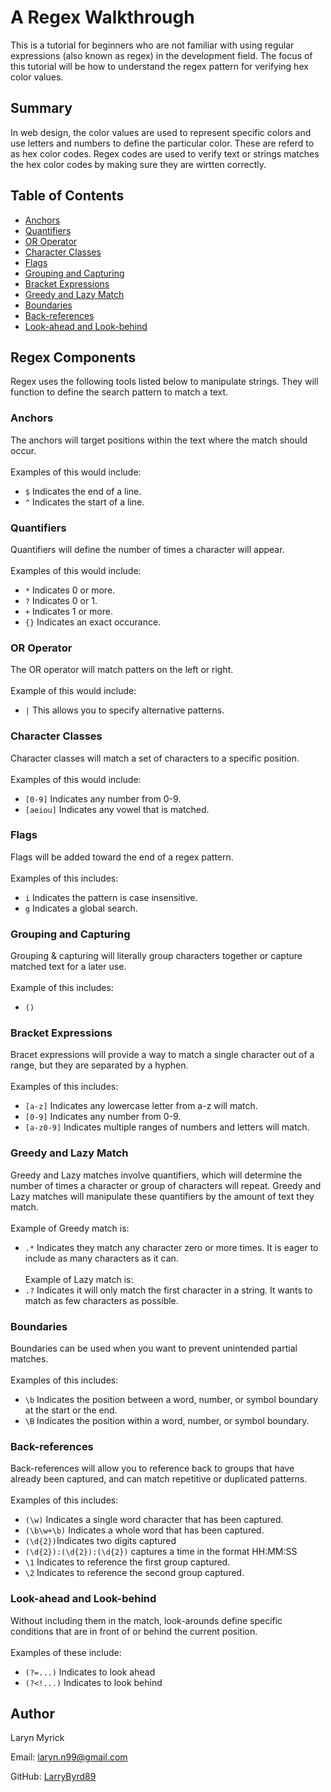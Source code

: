 # A Regex Walkthrough

This is a tutorial for beginners who are not familiar with using regular expressions (also known as regex) in the development field. The focus of this tutorial will be how to understand the regex pattern for verifying hex color values.

## Summary
In web design, the color values are used to represent specific colors and use letters and numbers to define the particular color. These are referd to as hex color codes. Regex codes are used to verify text or strings matches the hex color codes by making sure they are wirtten correctly.


## Table of Contents

- [Anchors](#anchors)
- [Quantifiers](#quantifiers)
- [OR Operator](#or-operator)
- [Character Classes](#character-classes)
- [Flags](#flags)
- [Grouping and Capturing](#grouping-and-capturing)
- [Bracket Expressions](#bracket-expressions)
- [Greedy and Lazy Match](#greedy-and-lazy-match)
- [Boundaries](#boundaries)
- [Back-references](#back-references)
- [Look-ahead and Look-behind](#look-ahead-and-look-behind)

## Regex Components
Regex uses the following tools listed below to manipulate strings. They will function to define the search pattern to match a text.

### Anchors
The anchors will target positions within the text where the match should occur.
<br></br>
Examples of this would include:
* `$` Indicates the end of a line.
*  `^` Indicates the start of a line.

### Quantifiers
Quantifiers will define the number of times a character will appear.
<br></br>
Examples of this would include:
* `*` Indicates 0 or more.
* `?` Indicates 0 or 1.
* `+` Indicates 1 or more.
* `{}` Indicates an exact occurance.

### OR Operator
The OR operator will match patters on the left or right.
<br></br>
Example of this would include:
* `|` This allows you to specify alternative patterns.

### Character Classes
Character classes will match a set of characters to a specific position.
<br></br>
Examples of this would include:
* `[0-9]` Indicates any number from 0-9.
* `[aeiou]` Indicates any vowel that is matched. 

### Flags
Flags will be added toward the end of a regex pattern.
<br></br>
Examples of this includes:
* `i` Indicates the pattern is case insensitive.
* `g` Indicates a global search.

### Grouping and Capturing
Grouping & capturing will literally group characters together or capture matched text for a later use.
<br></br>
Example of this includes:
* `()` 

### Bracket Expressions
Bracet expressions will provide a way to match a single character out of a range, but they are separated by a hyphen.
<br></br>
Examples of this includes:
* `[a-z]` Indicates any lowercase letter from a-z will match.
* `[0-9]` Indicates any number from 0-9.
* `[a-z0-9]` Indicates multiple ranges of numbers and letters will match.

### Greedy and Lazy Match
Greedy and Lazy matches involve quantifiers, which will determine the number of times a character or group of characters will repeat. Greedy and Lazy matches will manipulate these quantifiers by the amount of text they match.
<br></br>
Example of Greedy match is:
* `.*` Indicates they match any character zero or more times. It is eager to include as many characters as it can.
<br></br>
Example of Lazy match is:
* `.?` Indicates it will only match the first character in a string. It wants to match as few characters as possible.

### Boundaries
Boundaries can be used when you want to prevent unintended partial matches.
<br></br>
Examples of this includes:
* `\b` Indicates the position between a word, number, or symbol boundary at the start or the end.
* `\B` Indicates the position within a word, number, or symbol boundary.


### Back-references
Back-references will allow you to reference back to groups that have already been captured, and can match repetitive or duplicated patterns.
<br></br>
Examples of this includes:
* `(\w)` Indicates a single word character that has been captured.
* `(\b\w+\b)` Indicates a whole word that has been captured.
* `(\d{2})`Indicates two digits captured
* `(\d{2}):(\d{2}):(\d{2})` captures a time in the format HH:MM:SS
* `\1` Indicates to reference the first group captured.
* `\2` Indicates to reference the second group captured.
### Look-ahead and Look-behind
Without including them in the match, look-arounds define specific conditions that are in front of or behind the current position.
<br></br>
Examples of these include:
* `(?=...)` Indicates to look ahead
* `(?<!...)` Indicates to look behind

## Author

Laryn Myrick

Email: laryn.n99@gmail.com

GitHub: <a href = https://github.com/LarryByrd89>LarryByrd89</a>
